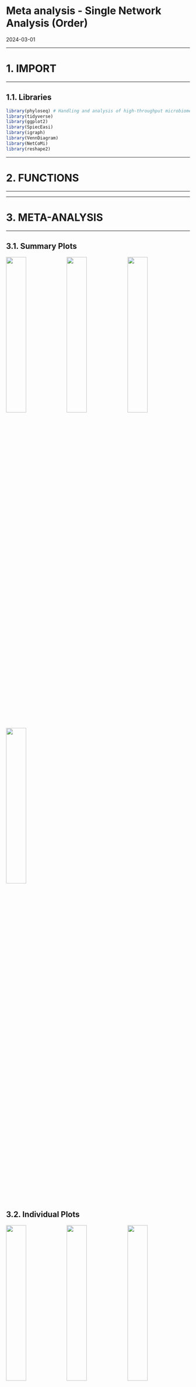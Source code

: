 Meta analysis - Single Network Analysis (Order)
================
2024-03-01

------------------------------------------------------------------------

# 1. IMPORT

------------------------------------------------------------------------

## 1.1. Libraries

``` r
library(phyloseq) # Handling and analysis of high-throughput microbiome census data.
library(tidyverse)
library(ggplot2)
library(SpiecEasi)
library(igraph)
library(VennDiagram)
library(NetCoMi)
library(reshape2)
```

------------------------------------------------------------------------

# 2. FUNCTIONS

------------------------------------------------------------------------

------------------------------------------------------------------------

# 3. META-ANALYSIS

------------------------------------------------------------------------

## 3.1. Summary Plots

<img src="../../../outputs/single-network-analysis/plots/Order/meta-analysis-1.png" width="33%" /><img src="../../../outputs/single-network-analysis/plots/Order/meta-analysis-2.png" width="33%" /><img src="../../../outputs/single-network-analysis/plots/Order/meta-analysis-3.png" width="33%" /><img src="../../../outputs/single-network-analysis/plots/Order/meta-analysis-4.png" width="33%" />

## 3.2. Individual Plots

<img src="../../../outputs/single-network-analysis/plots/Order/single-network-1.png" width="33%" /><img src="../../../outputs/single-network-analysis/plots/Order/single-network-2.png" width="33%" /><img src="../../../outputs/single-network-analysis/plots/Order/single-network-3.png" width="33%" /><img src="../../../outputs/single-network-analysis/plots/Order/single-network-4.png" width="33%" /><img src="../../../outputs/single-network-analysis/plots/Order/single-network-5.png" width="33%" /><img src="../../../outputs/single-network-analysis/plots/Order/single-network-6.png" width="33%" /><img src="../../../outputs/single-network-analysis/plots/Order/single-network-7.png" width="33%" /><img src="../../../outputs/single-network-analysis/plots/Order/single-network-8.png" width="33%" /><img src="../../../outputs/single-network-analysis/plots/Order/single-network-9.png" width="33%" /><img src="../../../outputs/single-network-analysis/plots/Order/single-network-10.png" width="33%" /><img src="../../../outputs/single-network-analysis/plots/Order/single-network-11.png" width="33%" /><img src="../../../outputs/single-network-analysis/plots/Order/single-network-12.png" width="33%" /><img src="../../../outputs/single-network-analysis/plots/Order/single-network-13.png" width="33%" /><img src="../../../outputs/single-network-analysis/plots/Order/single-network-14.png" width="33%" /><img src="../../../outputs/single-network-analysis/plots/Order/single-network-15.png" width="33%" /><img src="../../../outputs/single-network-analysis/plots/Order/single-network-16.png" width="33%" /><img src="../../../outputs/single-network-analysis/plots/Order/single-network-17.png" width="33%" /><img src="../../../outputs/single-network-analysis/plots/Order/single-network-18.png" width="33%" /><img src="../../../outputs/single-network-analysis/plots/Order/single-network-19.png" width="33%" /><img src="../../../outputs/single-network-analysis/plots/Order/single-network-20.png" width="33%" /><img src="../../../outputs/single-network-analysis/plots/Order/single-network-21.png" width="33%" /><img src="../../../outputs/single-network-analysis/plots/Order/single-network-22.png" width="33%" /><img src="../../../outputs/single-network-analysis/plots/Order/single-network-23.png" width="33%" /><img src="../../../outputs/single-network-analysis/plots/Order/single-network-24.png" width="33%" /><img src="../../../outputs/single-network-analysis/plots/Order/single-network-25.png" width="33%" /><img src="../../../outputs/single-network-analysis/plots/Order/single-network-26.png" width="33%" /><img src="../../../outputs/single-network-analysis/plots/Order/single-network-27.png" width="33%" /><img src="../../../outputs/single-network-analysis/plots/Order/single-network-28.png" width="33%" /><img src="../../../outputs/single-network-analysis/plots/Order/single-network-29.png" width="33%" /><img src="../../../outputs/single-network-analysis/plots/Order/single-network-30.png" width="33%" /><img src="../../../outputs/single-network-analysis/plots/Order/single-network-31.png" width="33%" /><img src="../../../outputs/single-network-analysis/plots/Order/single-network-32.png" width="33%" /><img src="../../../outputs/single-network-analysis/plots/Order/single-network-33.png" width="33%" /><img src="../../../outputs/single-network-analysis/plots/Order/single-network-34.png" width="33%" /><img src="../../../outputs/single-network-analysis/plots/Order/single-network-35.png" width="33%" /><img src="../../../outputs/single-network-analysis/plots/Order/single-network-36.png" width="33%" />

## 3.3. Global Properties

### 3.3.1. Summary

| Study | Method | Rel_LCC | Clustering | Modularity | Positive_Edges | Edge_Density | Natural_Conn | Avg_Path_Length | Hubs |
|:---|:---|---:|---:|---:|---:|---:|---:|---:|:---|
| agp | gl | 0.38824 | 0.77511 | 0.15181 | 98.49057 | 0.50189 | 0.14279 | 1.11920 | 12_Acidimicrobiia(C), 22_Actinobacteria(C), Acetobacterales, Brevibacillales, Bryobacterales, Cardiobacteriales, Frankiales, Propionibacteriales, Syntrophomonadales |
| fukui | gl | 0.60526 | 0.57849 | 0.34664 | 73.91304 | 0.18182 | 0.06500 | 1.70829 | Bacteroidales, Micrococcales, Saccharimonadales, Sphingomonadales |
| hugerth | gl | 0.40426 | 0.74573 | 0.15695 | 91.80328 | 0.35673 | 0.10588 | 1.24855 | 2_Firmicutes(P), Chitinophagales, Eubacteriales, Obscuribacterales, Sphingomonadales |
| labus | gl | 0.20000 | 1.00000 | -0.22222 | 33.33333 | 1.00000 | 0.57234 | 0.71351 | Erysipelotrichales, Lachnospirales |
| liu | gl | 0.71429 | 0.52154 | 0.45132 | 83.60000 | 0.10352 | 0.02504 | 1.91172 | Acetobacterales, Bacillales, Campylobacterales, Exiguobacterales, Flavobacteriales, Frankiales, Microtrichales, Rhizobiales, Sphingomonadales, Synechococcales |
| lopresti | gl | 0.21429 | 0.00000 | -0.12500 | 0.00000 | 0.66667 | 0.55295 | 0.96110 | Acidaminococcales, Veillonellales-Selenomonadales |
| mars | gl | 0.78571 | 0.41143 | 0.48996 | 73.21429 | 0.10606 | 0.04009 | 2.14258 | Flavobacteriales, Fusobacteriales, Micrococcales, Oscillospirales, Staphylococcales |
| nagel | gl | 0.45833 | 0.61989 | 0.18364 | 33.33333 | 0.32727 | 0.13611 | 1.37969 | Burkholderiales, Coriobacteriales, Erysipelotrichales |
| pozuelo | gl | 0.58491 | 0.77758 | 0.12278 | 67.15328 | 0.29462 | 0.07795 | 1.27308 | 1_Proteobacteria(P), 4_Bacteroidota(P), 5_Gammaproteobacteria(C), Corynebacteriales, Micrococcales, Rhizobiales |
| zeber | gl | 0.63889 | 0.53221 | 0.21941 | 50.76923 | 0.25692 | 0.07008 | 1.57276 | Bacteroidales, Clostridia vadinBB60 group, Izemoplasmatales, Saccharimonadales |
| zhu | gl | 0.33333 | 0.60306 | 0.25000 | 50.00000 | 0.38095 | 0.21850 | 1.23969 | Clostridiales, Erysipelotrichales |
| zhuang | gl | 0.50000 | 0.25146 | 0.31500 | 60.00000 | 0.22222 | 0.14169 | 1.66335 | Bacteroidales, Christensenellales |
| agp | mb | 0.90588 | 0.36240 | 0.55533 | 89.50617 | 0.05537 | 0.01762 | 2.40812 | 22_Actinobacteria(C), 7_Bacilli(C), Brevibacillales, Cardiobacteriales, Deinococcales, Frankiales, Micromonosporales, Streptosporangiales, Syntrophomonadales |
| fukui | mb | 0.76316 | 0.31582 | 0.48334 | 73.17073 | 0.10099 | 0.04501 | 2.39279 | Bacteroidales, Campylobacterales, Micrococcales, Saccharimonadales |
| hugerth | mb | 0.74468 | 0.45496 | 0.52401 | 83.33333 | 0.09076 | 0.03760 | 2.21964 | 2_Firmicutes(P), Chitinophagales, Eubacteriales, RF39, Sphingomonadales |
| labus | mb | 0.20000 | 0.00000 | -0.12500 | 50.00000 | 0.66667 | 0.55386 | 0.95715 | Erysipelotrichales, Lachnospirales |
| liu | mb | 0.98980 | 0.18828 | 0.48561 | 79.79094 | 0.06164 | 0.01458 | 2.07846 | 55_Clostridia(C), Campylobacterales, Candidatus Kaiserbacteria, Flavobacteriales, Frankiales, Hydrogenispora, Lachnospirales, Microtrichales, Rhizobiales, Sphingomonadales |
| lopresti | mb | 0.21429 | 0.00000 | -0.12500 | 0.00000 | 0.66667 | 0.55206 | 0.96753 | Acidaminococcales, Veillonellales-Selenomonadales |
| mars | mb | 0.97619 | 0.15389 | 0.52805 | 67.69231 | 0.07927 | 0.03110 | 2.25378 | Corynebacteriales, Micrococcales, Oscillospirales, Propionibacteriales, Staphylococcales |
| nagel | mb | 0.33333 | 0.40625 | 0.21605 | 44.44444 | 0.32143 | 0.18654 | 1.45850 | Bifidobacteriales, Coriobacteriales, Erysipelotrichales |
| pozuelo | mb | 0.69811 | 0.49871 | 0.29931 | 70.88608 | 0.11862 | 0.03829 | 1.73131 | 1_Proteobacteria(P), 5_Gammaproteobacteria(C), 59_Negativicutes(C), Clostridia vadinBB60 group, Rhizobiales, Sphingobacteriales |
| zeber | mb | 0.66667 | 0.42567 | 0.40448 | 57.44681 | 0.17029 | 0.05855 | 1.81342 | Bacteroidales, Clostridia vadinBB60 group, Saccharimonadales, Staphylococcales |
| zhu | mb | 0.52381 | 0.00000 | 0.41500 | 40.00000 | 0.18182 | 0.12514 | 2.05593 | Clostridiales, Rhodobacterales |
| zhuang | mb | 0.55000 | 0.24527 | 0.33471 | 54.54545 | 0.20000 | 0.12691 | 1.68932 | Bacteroidales, Christensenellales |
| agp | slr | 0.07059 | 0.00000 | 0.26000 | 100.00000 | 0.33333 | 0.25474 | 1.64108 | Actinomycetales, Bifidobacteriales, Campylobacterales, Caulobacterales, Clostridia UCG-014, Corynebacteriales, DTU014, Fusobacteriales, Veillonellales-Selenomonadales |
| fukui | slr | 0.07895 | 1.00000 | -0.22222 | 100.00000 | 1.00000 | 0.57615 | 0.70149 | Clostridia UCG-014, Clostridia vadinBB60 group, RF39, Verrucomicrobiales |
| hugerth | slr | 0.14894 | 0.00000 | 0.29167 | 16.66667 | 0.28571 | 0.21214 | 1.61531 | Acholeplasmatales, Methanobacteriales, Staphylococcales, Synergistales, Veillonellales-Selenomonadales |
| labus | slr | 0.13333 | 0.00000 | 0.00000 | 100.00000 | 1.00000 | 0.79756 | 0.70711 | Acidaminococcales, Burkholderiales |
| liu | slr | 0.67347 | 0.55376 | 0.48040 | 89.35185 | 0.10070 | 0.02484 | 2.09274 | Acetobacterales, Bacillales, Campylobacterales, Exiguobacterales, Flavobacteriales, Frankiales, Microtrichales, Rhizobiales, Sphingomonadales, Synechococcales |
| lopresti | slr | 0.14286 | 0.00000 | 0.00000 | 0.00000 | 1.00000 | 0.79496 | 0.71927 | Enterobacterales, Oscillospirales |
| mars | slr | 0.11905 | 0.00000 | 0.21875 | 50.00000 | 0.40000 | 0.31501 | 1.41195 | Bacteroidales, Desulfovibrionales, Erysipelotrichales, RF39, Rhodospirillales |
| nagel | slr | 0.08333 | 0.00000 | 0.00000 | 100.00000 | 1.00000 | 0.79887 | 0.70113 | Christensenellales, RF39 |
| pozuelo | slr | 0.22642 | 0.30000 | 0.46450 | 53.84615 | 0.19697 | 0.11515 | 2.38741 | Bifidobacteriales, Clostridiales, Gastranaerophilales, Peptostreptococcales-Tissierellales, Rhodospirillales, Synergistales |
| zeber | slr | 0.05556 | 0.00000 | 0.00000 | 100.00000 | 1.00000 | 0.79766 | 0.70665 | 3_Bacteroidia(C), Flavobacteriales |
| zhu | slr | 0.09524 | 0.00000 | 0.00000 | 100.00000 | 1.00000 | 0.80741 | 0.66476 | Rhizobiales, Rhodobacterales |
| zhuang | slr | 0.10000 | 0.00000 | 0.00000 | 100.00000 | 1.00000 | 0.79756 | 0.70710 | Burkholderiales, Desulfovibrionales |

### Some Plots

![](../../../outputs/single-network-analysis/plots/Order/global-prop-mb-1.png)<!-- -->![](../../../outputs/single-network-analysis/plots/Order/global-prop-mb-2.png)<!-- -->![](../../../outputs/single-network-analysis/plots/Order/global-prop-mb-3.png)<!-- -->![](../../../outputs/single-network-analysis/plots/Order/global-prop-mb-4.png)<!-- -->

### 3.3.3. SLR

![](../../../outputs/single-network-analysis/plots/Order/global-prop-slr-1.png)<!-- -->![](../../../outputs/single-network-analysis/plots/Order/global-prop-slr-2.png)<!-- -->

| Taxon                               | HubCount |
|:------------------------------------|---------:|
| Bacteroidales                       |        7 |
| Sphingomonadales                    |        6 |
| Erysipelotrichales                  |        6 |
| Rhizobiales                         |        6 |
| Frankiales                          |        5 |
| Micrococcales                       |        5 |
| Campylobacterales                   |        5 |
| Flavobacteriales                    |        5 |
| Saccharimonadales                   |        4 |
| Veillonellales-Selenomonadales      |        4 |
| Staphylococcales                    |        4 |
| Clostridia vadinBB60 group          |        4 |
| RF39                                |        4 |
| Acetobacterales                     |        3 |
| Lachnospirales                      |        3 |
| Microtrichales                      |        3 |
| Acidaminococcales                   |        3 |
| Oscillospirales                     |        3 |
| Burkholderiales                     |        3 |
| Corynebacteriales                   |        3 |
| Clostridiales                       |        3 |
| Christensenellales                  |        3 |
| Bifidobacteriales                   |        3 |
| 22_Actinobacteria(C)                |        2 |
| Brevibacillales                     |        2 |
| Cardiobacteriales                   |        2 |
| Propionibacteriales                 |        2 |
| Syntrophomonadales                  |        2 |
| 2_Firmicutes(P)                     |        2 |
| Chitinophagales                     |        2 |
| Eubacteriales                       |        2 |
| Bacillales                          |        2 |
| Exiguobacterales                    |        2 |
| Synechococcales                     |        2 |
| Fusobacteriales                     |        2 |
| Coriobacteriales                    |        2 |
| 1_Proteobacteria(P)                 |        2 |
| 5_Gammaproteobacteria(C)            |        2 |
| Rhodobacterales                     |        2 |
| Clostridia UCG-014                  |        2 |
| Synergistales                       |        2 |
| Desulfovibrionales                  |        2 |
| Rhodospirillales                    |        2 |
| 12_Acidimicrobiia(C)                |        1 |
| Bryobacterales                      |        1 |
| Obscuribacterales                   |        1 |
| 4_Bacteroidota(P)                   |        1 |
| Izemoplasmatales                    |        1 |
| 7_Bacilli(C)                        |        1 |
| Deinococcales                       |        1 |
| Micromonosporales                   |        1 |
| Streptosporangiales                 |        1 |
| 55_Clostridia(C)                    |        1 |
| Candidatus Kaiserbacteria           |        1 |
| Hydrogenispora                      |        1 |
| 59_Negativicutes(C)                 |        1 |
| Sphingobacteriales                  |        1 |
| Actinomycetales                     |        1 |
| Caulobacterales                     |        1 |
| DTU014                              |        1 |
| Verrucomicrobiales                  |        1 |
| Acholeplasmatales                   |        1 |
| Methanobacteriales                  |        1 |
| Enterobacterales                    |        1 |
| Gastranaerophilales                 |        1 |
| Peptostreptococcales-Tissierellales |        1 |
| 3_Bacteroidia(C)                    |        1 |

